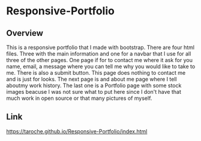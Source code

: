 # Responsive-Portfolio


## Overview

This is a responsive portfolio that I made with bootstrap. There are four html files. Three with the main information and one for a navbar that I use for all three of the other pages. One page if for to contact me where it ask for you name, email, a message where you can tell me why you would like to take to me. There is also a submit button. This page does nothing to contact me and is just for looks. The next page is and about me page where I tell aboutmy work history. The last one is a Portfolio page with some stock images beacuse I was not sure what to put here since I don't have that much work in open source or that many pictures of myself.

## Link

https://taroche.github.io/Responsive-Portfolio/index.html